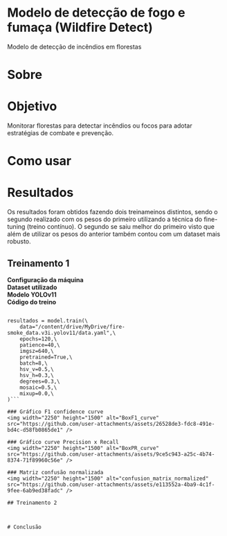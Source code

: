 # Modelo de detecção de fogo e fumaça (Wildfire Detect)
Modelo de detecção de incêndios em florestas 

# Sobre


# Objetivo
Monitorar florestas para detectar incêndios ou focos para adotar estratégias de combate e prevenção.

# Como usar

# Resultados
Os resultados foram obtidos fazendo dois treinameinos distintos, sendo o segundo realizado com 
os pesos do primeiro utilizando a técnica do fine-tuning (treino contínuo). O segundo se saiu melhor do primeiro visto que além de utilizar os pesos do anterior também contou com um dataset mais robusto.

## Treinamento 1
**Configuração da máquina**  
**Dataset utilizado**  
**Modelo YOLOv11**  
**Código do treino**  

```model = YOLO("yolo11s.pt")

resultados = model.train(\
    data="/content/drive/MyDrive/fire-smoke_data.v3i.yolov11/data.yaml",\
    epochs=120,\
    patience=40,\
    imgsz=640,\
    pretrained=True,\
    batch=8,\
    hsv_v=0.5,\
    hsv_h=0.3,\
    degrees=0.3,\
    mosaic=0.5,\
    mixup=0.0,\
)```

### Gráfico F1 confidence curve
<img width="2250" height="1500" alt="BoxF1_curve" src="https://github.com/user-attachments/assets/26528de3-fdc8-491e-bd4c-d58fb0865de1" />

### Gráfico curve Precision x Recall
<img width="2250" height="1500" alt="BoxPR_curve" src="https://github.com/user-attachments/assets/9ce5c943-a25c-4b74-8374-71f89960c56e" />

### Matriz confusão normalizada
<img width="2250" height="1500" alt="confusion_matrix_normalized" src="https://github.com/user-attachments/assets/e113552a-4ba9-4c1f-9fee-6ab9ed38fadc" />

## Treinamento 2



# Conclusão


